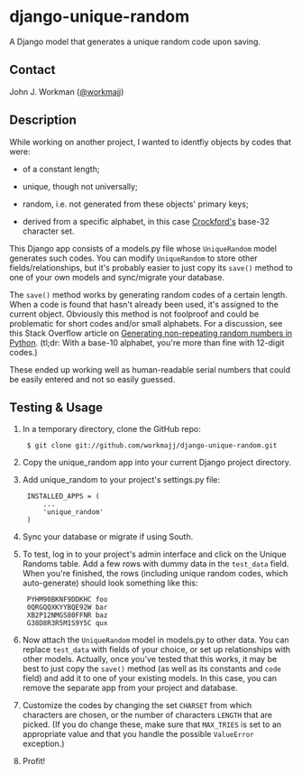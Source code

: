 django-unique-random
====================

A Django model that generates a unique random code upon saving.

Contact
-------

John J. Workman ([@workmajj](https://twitter.com/workmajj))

Description
-----------

While working on another project, I wanted to identfiy objects by codes that were:

* of a constant length;

* unique, though not universally;

* random, i.e. not generated from these objects' primary keys;

* derived from a specific alphabet, in this case [Crockford's](http://www.crockford.com/wrmg/base32.html) base-32 character set.

This Django app consists of a models.py file whose ```UniqueRandom``` model generates such codes. You can modify ```UniqueRandom``` to store other fields/relationships, but it's probably easier to just copy its ```save()``` method to one of your own models and sync/migrate your database.

The ```save()``` method works by generating random codes of a certain length. When a code is found that hasn't already been used, it's assigned to the current object. Obviously this method is not foolproof and could be problematic for short codes and/or small alphabets. For a discussion, see this Stack Overflow article on [Generating non-repeating random numbers in Python](http://stackoverflow.com/questions/2076838/generating-non-repeating-random-numbers-in-python). (tl;dr: With a base-10 alphabet, you're more than fine with 12-digit codes.)

These ended up working well as human-readable serial numbers that could be easily entered and not so easily guessed.

Testing & Usage
---------------

1. In a temporary directory, clone the GitHub repo:

        $ git clone git://github.com/workmajj/django-unique-random.git

2. Copy the unique_random app into your current Django project directory.

3. Add unique_random to your project's settings.py file:

        INSTALLED_APPS = (
            ...
            'unique_random'
        )

4. Sync your database or migrate if using South.

5. To test, log in to your project's admin interface and click on the Unique Randoms table. Add a few rows with dummy data in the ```test_data``` field. When you're finished, the rows (including unique random codes, which auto-generate) should look something like this:

        PYHM90BKNF9DDKHC foo
        0QRGQQXKYYBQE92W bar
        XB2P12NMGS80FFNR baz
        G38D8R3R5M1S9Y5C qux

6. Now attach the ```UniqueRandom``` model in models.py to other data. You can replace ```test_data``` with fields of your choice, or set up relationships with other models. Actually, once you've tested that this works, it may be best to just copy the ```save()``` method (as well as its constants and ```code``` field) and add it to one of your existing models. In this case, you can remove the separate app from your project and database.

7. Customize the codes by changing the set ```CHARSET``` from which characters are chosen, or the number of characters ```LENGTH``` that are picked. (If you do change these, make sure that ```MAX_TRIES``` is set to an appropriate value and that you handle the possible ```ValueError``` exception.)

8. Profit!
